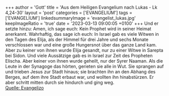 +++
author = 'Gott'
title = 'Aus dem Heiligen Evangelium nach Lukas - Lk 4,24-30'
layout = 'post'
categories = ['EVANGELIUM']
tags = ['EVANGELIUM']
linkedsummaryImage = 'evangelist_lukas.jpg'
keepImageRatio = 'true'
date = '2023-03-13 09:00:05 +0100'
+++
Und er setzte hinzu: Amen, ich sage euch: Kein Prophet wird in seiner Heimat anerkannt.
Wahrhaftig, das sage ich euch: In Israel gab es viele Witwen in den Tagen des Elija, als der Himmel für drei Jahre und sechs Monate verschlossen war und eine große Hungersnot über das ganze Land kam.<!--more-->
Aber zu keiner von ihnen wurde Elija gesandt, nur zu einer Witwe in Sarepta bei Sidon.
Und viele Aussätzige gab es in Israel zur Zeit des Propheten Elischa. Aber keiner von ihnen wurde geheilt, nur der Syrer Naaman.
Als die Leute in der Synagoge das hörten, gerieten sie alle in Wut.
Sie sprangen auf und trieben Jesus zur Stadt hinaus; sie brachten ihn an den Abhang des Berges, auf dem ihre Stadt erbaut war, und wollten ihn hinabstürzen.
Er aber schritt mitten durch sie hindurch und ging weg.<br> [Quelle: Evangelizo](https://evangeliumtagfuertag.org/DE/gospel)